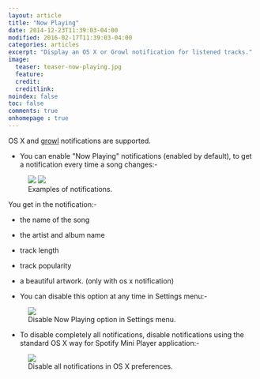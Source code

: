 ```yaml
---
layout: article
title: "Now Playing"
date: 2014-12-23T11:39:03-04:00
modified: 2016-02-17T11:39:03-04:00
categories: articles
excerpt: "Display an OS X or Growl notification for listened tracks."
image:
  teaser: teaser-now-playing.jpg
  feature:
  credit: 
  creditlink:
noindex: false
toc: false
comments: true
onhomepage : true
---
```


OS X and [growl](http://growl.info) notifications are supported.

* You can enable "Now Playing" notifications (enabled by default), to get a notification every time a song changes:-

<figure class="half">
	<img src="{{ site.url }}/images/now-playing.jpg"></a>
	<img src="{{ site.url }}/images/now-playing3.jpg"></a>
	<figcaption>Examples of notifications.</figcaption>
</figure>

You get in the notification:- 

  * the name of the song
  * the artist and album name
  * track length
  * track popularity
  * a beautiful artwork. (only with os x notification)

* You can disable this option at any time in Settings menu:-

<figure>
	<img src="{{ site.url }}/images/now-playing2.jpg"></a>
	<figcaption>Disable Now Playing option in Settings menu.</figcaption>
</figure>


* To disable completely all notifications, disable notifications using the standard OS X way for Spotify Mini Player application:-

<figure>
	<img src="{{ site.url }}/images/now-playing4.jpg"></a>
	<figcaption>Disable all notifications in OS X preferences.</figcaption>
</figure>
